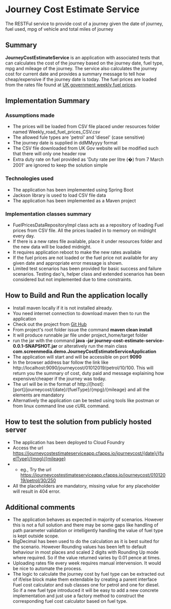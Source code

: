 # Journey Cost Estimate Service
The RESTFul service to provide cost of a journey given the date of journey, fuel used, mpg of vehicle and total miles of journey

## Summary
**JourneyCostEstimateService** is an application with associated tests that can calculates the cost of the journey based on the journey date, fuel type, mpg and mileage of the journey. The service also calculates the journey cost for current date and provides a summary message to tell how cheap/expensive if the journey date is today. The fuel prices are loaded from the rates file found at [UK government weekly fuel prices](https://www.gov.uk/government/statistical-data-sets/oil-and-petroleum-products-weekly-statistics).

## Implementation Summary

### Assumptions made
- The prices will be loaded from CSV file placed under resources folder named Weekly_road_fuel_prices_CSV.csv
- The allowed fule types are 'petrol' and 'diesel' (case sensitive)
- The journey date is supplied in ddMMyyyy format
- The CSV file downloaded from UK Gov website will be modified such that there will only one header row
- Extra duty rate on fuel provided as 'Duty rate per litre (�) from 7 March 2001' are ignored to keep the solution simple

### Technologies used
- The application has been implemented using Spring Boot
- Jackson library is used to load CSV file data
- The application has been implemented as a Maven project

### Implementation classes summary
- FuelPricesDataRepositoryImpl class acts as a repository of loading Fuel prices from CSV file. All the prices loaded in to memory on midnight every day.
- If there is a new rates file available, place it under resources folder and the new data will be loaded midnight.
- It requires application reboot to make the new rates available
- If the fuel prices are not loaded or the fuel price not available for any given date and appropriate error message is shown.
- Limited test scenarios has been provided for basic success and failure scenarios. Testing dao's, helper class and extended scenarios has been considered but not implemented due to time constraints.

## How to Build and Run the application locally
- Install maven locally if it is not installed already. 
- You need internet connection to download maven then to run the application
- Check out the project from [Git Hub](https://github.com/sureshkavali/JourneyCostEstimateService)
- From project's root folder issue the command **maven clean install**
- It will produce runnable jar file under project_home/target folder
- run the jar with the command **java -jar journey-cost-estimate-service-0.0.1-SNAPSHOT.jar** or alteratively run the main class **com.screenmedia.demo.JourneyCostEstimateServiceApplication**
- The application will start and will be accessible on port **9090**
- In the browser address bar follow the link like http://localhost:9090/journeycost/01012019/petrol/10/100. This will return you the summary of cost, duty paid and message explaining how expensive/cheaper if the journey was today.
- The url will be in the format of http://[host]:[port]/journeycost/{date}/{fuelType}/{mpg}/{mileage} and all the elements are mandatory
- Alternatively the application can be tested using tools like postman or from linux command line use cURL command.

## How to test the solution from publicly hosted server
- The application has been deployed to Cloud Foundry
- Access the url https://journeycostestimateserviceapp.cfapps.io/journeycost/{date}/{fuelType}/{mpg}/{mileage}
- - eg., Try the url https://journeycostestimateserviceapp.cfapps.io/journeycost/01012019/petrol/30/250
- All the placeholders are mandatory, missing value for any placeholder will result in 404 error.
## Additional comments
- The application behaves as expected in majority of scenarios. However this is not a full solution and there may be some gaps like handling of path parameter validation or intelligently handling the value of fuel type is kept outside scope.
- BigDecimal has been used to do the calculation as it is best suited for the scenario. However Rounding values has been left to default behaviour in most places and scaled 2 digits with Rounding Up mode where required. So if the value returned varies by 0.01 pence at times.
- Uploading rates file every week requires manual intervension. It would be nice to automate the process.  
- The logic to calculate the journey cost by fuel type can be extracted out of if/else block make them extendable by creating a parent interface Fuel cost calculator and sub classes one for petrol and one for diesel. So if a new fuel type introduced it will be easy to add a new concrete implementation and just use a factory method to construct the corresponding fuel cost calculator based on fuel type.
